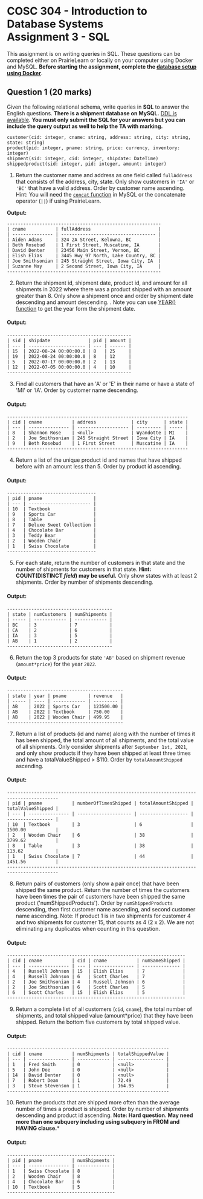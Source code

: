 # COSC 304 - Introduction to Database Systems<br>Assignment 3 - SQL

This assignment is on writing queries in SQL. These questions can be completed either on PrairieLearn or locally on your computer using Docker and MySQL. **Before starting the assignment, complete the [database setup using Docker](../setup)**.

## Question 1 (20 marks)

Given the following relational schema, write queries in **SQL** to answer the English questions. **There is a shipment database on MySQL.** [DDL is available](../ddl/ShipmentMySQL.sql). **You must only submit the SQL for your answers but you can include the query output as well to help the TA with marking.**

```
customer(cid: integer, cname: string, address: string, city: string, state: string)
product(pid: integer, pname: string, price: currency, inventory: integer)
shipment(sid: integer, cid: integer, shipdate: DateTime)
shippedproduct(sid: integer, pid: integer, amount: integer)
```

1. Return the customer name and address as one field called `fullAddress` that consists of the address, city, state. Only show customers in `'IA'` or `'BC'` that have a valid address. Order by customer name ascending. Hint: You will need the [`concat` function](https://dev.mysql.com/doc/refman/8.4/en/string-functions.html#function_concat) in MySQL or the concatenate operator (`||`) if using PrairieLearn.

**Output:**
```
---------------------------------------------------------
| cname           | fullAddress                         |
| --------------- | ----------------------------------- |
| Aiden Adams     | 324 2A Street, Kelowna, BC          |
| Beth Rosebud    | 1 First Street, Muscatine, IA       |
| David Denter    | 23456 Main Street, Vernon, BC       |
| Elish Elias     | 3445 Hwy 97 North, Lake Country, BC |
| Joe Smithsonian | 245 Straight Street, Iowa City, IA  |
| Suzanne May     | 2 Second Street, Iowa City, IA      |
---------------------------------------------------------
```

2. Return the shipment id, shipment date, product id, and amount for all shipments in 2022 where there was a product shipped with an amount greater than 8. Only show a shipment once and order by shipment date descending and amount descending. . Note you can use [YEAR() function](https://dev.mysql.com/doc/refman/8.0/en/date-and-time-functions.html#function_year) to get the year form the shipment date.

#### Output:
```
----------------------------------------------
| sid | shipdate              | pid | amount |
| --- | --------------------- | --- | ------ |
| 15  | 2022-08-24 00:00:00.0 | 8   | 25     |
| 19  | 2022-08-24 00:00:00.0 | 8   | 12     |
| 5   | 2022-07-17 00:00:00.0 | 2   | 13     |
| 12  | 2022-07-05 00:00:00.0 | 4   | 10     |
----------------------------------------------
```

3. Find all customers that have an 'A' or 'E' in their name or have a state of 'MI' or 'IA'. Order by customer name descending. 

#### Output:
```
-------------------------------------------------------------------
| cid | cname           | address             | city      | state |
| --- | --------------- | ------------------- | --------- | ----- |
| 8   | Shannon Rose    | <null>              | Wyandotte | MI    |
| 2   | Joe Smithsonian | 245 Straight Street | Iowa City | IA    |
| 9   | Beth Rosebud    | 1 First Street      | Muscatine | IA    |
-------------------------------------------------------------------
```

4. Return a list of the unique product id and names that have shipped before with an amount less than 5. Order by product id ascending.

#### Output:
```
---------------------------------
| pid | pname                   |
| --- | ----------------------- |
| 10  | Textbook                |
| 9   | Sports Car              |
| 8   | Table                   |
| 7   | Deluxe Sweet Collection |
| 4   | Chocolate Bar           |
| 3   | Teddy Bear              |
| 2   | Wooden Chair            |
| 1   | Swiss Chocolate         |
---------------------------------
```

5. For each state, return the number of customers in that state and the number of shipments for customers in that state. **Hint: COUNT(DISTINCT *field*) may be useful.** Only show states with at least 2 shipments. Order by number of shipments descending.

#### Output:
```
---------------------------------------
| state | numCustomers | numShipments |
| ----- | ------------ | ------------ |
| BC    | 3            | 7            |
| CA    | 2            | 6            |
| IA    | 3            | 5            |
| AB    | 1            | 2            |
---------------------------------------
```

6. Return the top 3 products for state `'AB'` based on shipment revenue (`amount*price`) for the year `2022`. 

#### Output:
```
-------------------------------------------
| state | year | pname        | revenue   |
| ----- | ---- | ------------ | --------- |
| AB    | 2022 | Sports Car   | 123500.00 |
| AB    | 2022 | Textbook     | 750.00    |
| AB    | 2022 | Wooden Chair | 499.95    |
-------------------------------------------
```

7. Return a list of products (id and name) along with the number of times it has been shipped, the total amount of all shipments, and the total value of all shipments. Only consider shipments after `September 1st, 2021`, and only show products if they have been shipped at least three times and have a totalValueShipped > $110. Order by `totalAmountShipped` ascending.

#### Output:
```
-----------------------------------------------------------------------------------------
| pid | pname           | numberOfTimesShipped | totalAmountShipped | totalValueShipped |
| --- | --------------- | -------------------- | ------------------ | ----------------- |
| 10  | Textbook        | 3                    | 6                  | 1500.00           |
| 2   | Wooden Chair    | 6                    | 38                 | 3799.62           |
| 8   | Table           | 3                    | 38                 | 113.62            |
| 1   | Swiss Chocolate | 7                    | 44                 | 1451.56           |
-----------------------------------------------------------------------------------------
```

8. Return pairs of customers (only show a pair once) that have been shipped the same product. Return the number of times the customers have been times the pair of customers have been shipped the same product ('numShippedProducts'). Order by `numShippedProducts` descending, then first customer name ascending, and second customer name ascending. Note: If product 1 is in two shipments for customer 4 and two shipments for customer 15, that counts as 4 (2 x 2). We are not eliminating any duplicates when counting in this question.

#### Output:
```
------------------------------------------------------------------
| cid | cname           | cid | cname           | numSameShipped |
| --- | --------------- | --- | --------------- | -------------- |
| 4   | Russell Johnson | 15  | Elish Elias     | 7              |
| 4   | Russell Johnson | 6   | Scott Charles   | 7              |
| 2   | Joe Smithsonian | 4   | Russell Johnson | 6              |
| 2   | Joe Smithsonian | 6   | Scott Charles   | 5              |
| 6   | Scott Charles   | 15  | Elish Elias     | 5              |
------------------------------------------------------------------
```

9. Return a complete list of all customers (`cid`, `cname`), the total number of shipments, and total shipped value (amount*price) that they have been shipped. Return the bottom five customers by total shipped value.

#### Output:
```
------------------------------------------------------------
| cid | cname           | numShipments | totalShippedValue |
| --- | --------------- | ------------ | ----------------- |
| 1   | Fred Smith      | 0            | <null>            |
| 5   | John Doe        | 0            | <null>            |
| 14  | David Denter    | 0            | <null>            |
| 7   | Robert Dean     | 1            | 72.49             |
| 3   | Steve Stevenson | 1            | 164.95            |
------------------------------------------------------------
```

10. Return the products that are shipped more often than the average number of times a product is shipped. Order by number of shipments descending and product id ascending. **Note: Hard question. May need more than one subquery including using subquery in FROM and HAVING clause.***

#### Output:
```
----------------------------------------
| pid | pname           | numShipments |
| --- | --------------- | ------------ |
| 1   | Swiss Chocolate | 8            |
| 2   | Wooden Chair    | 8            |
| 4   | Chocolate Bar   | 6            |
| 10  | Textbook        | 5            |
----------------------------------------
```


